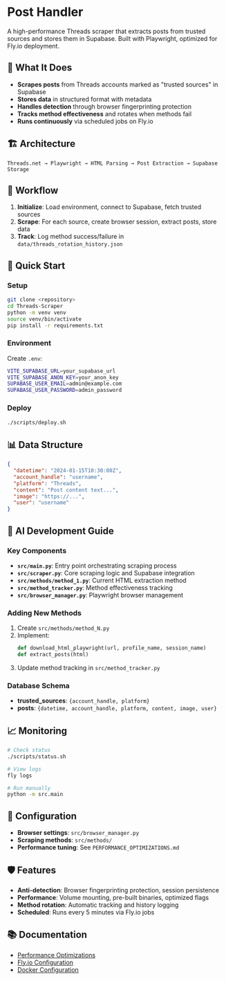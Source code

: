 # Post Handler

A high-performance Threads scraper that extracts posts from trusted sources and stores them in Supabase. Built with Playwright, optimized for Fly.io deployment.

## 🎯 What It Does

- **Scrapes posts** from Threads accounts marked as "trusted sources" in Supabase
- **Stores data** in structured format with metadata
- **Handles detection** through browser fingerprinting protection
- **Tracks method effectiveness** and rotates when methods fail
- **Runs continuously** via scheduled jobs on Fly.io

## 🏗️ Architecture

```
Threads.net → Playwright → HTML Parsing → Post Extraction → Supabase Storage
```

## 🔄 Workflow

1. **Initialize**: Load environment, connect to Supabase, fetch trusted sources
2. **Scrape**: For each source, create browser session, extract posts, store data
3. **Track**: Log method success/failure in `data/threads_rotation_history.json`

## 🚀 Quick Start

### Setup
```bash
git clone <repository>
cd Threads-Scraper
python -m venv venv
source venv/bin/activate
pip install -r requirements.txt
```

### Environment
Create `.env`:
```bash
VITE_SUPABASE_URL=your_supabase_url
VITE_SUPABASE_ANON_KEY=your_anon_key
SUPABASE_USER_EMAIL=admin@example.com
SUPABASE_USER_PASSWORD=admin_password
```

### Deploy
```bash
./scripts/deploy.sh
```

## 📊 Data Structure

```json
{
  "datetime": "2024-01-15T10:30:00Z",
  "account_handle": "username",
  "platform": "Threads",
  "content": "Post content text...",
  "image": "https://...",
  "user": "username"
}
```

## 🤖 AI Development Guide

### Key Components
- **`src/main.py`**: Entry point orchestrating scraping process
- **`src/scraper.py`**: Core scraping logic and Supabase integration
- **`src/methods/method_1.py`**: Current HTML extraction method
- **`src/method_tracker.py`**: Method effectiveness tracking
- **`src/browser_manager.py`**: Playwright browser management

### Adding New Methods
1. Create `src/methods/method_N.py`
2. Implement:
   ```python
   def download_html_playwright(url, profile_name, session_name)
   def extract_posts(html)
   ```
3. Update method tracking in `src/method_tracker.py`

### Database Schema
- **trusted_sources**: `{account_handle, platform}`
- **posts**: `{datetime, account_handle, platform, content, image, user}`

## 📈 Monitoring

```bash
# Check status
./scripts/status.sh

# View logs
fly logs

# Run manually
python -m src.main
```

## 🔧 Configuration

- **Browser settings**: `src/browser_manager.py`
- **Scraping methods**: `src/methods/`
- **Performance tuning**: See `PERFORMANCE_OPTIMIZATIONS.md`

## 🛡️ Features

- **Anti-detection**: Browser fingerprinting protection, session persistence
- **Performance**: Volume mounting, pre-built binaries, optimized flags
- **Method rotation**: Automatic tracking and history logging
- **Scheduled**: Runs every 5 minutes via Fly.io jobs

## 📚 Documentation

- [Performance Optimizations](PERFORMANCE_OPTIMIZATIONS.md)
- [Fly.io Configuration](fly.toml)
- [Docker Configuration](Dockerfile)
